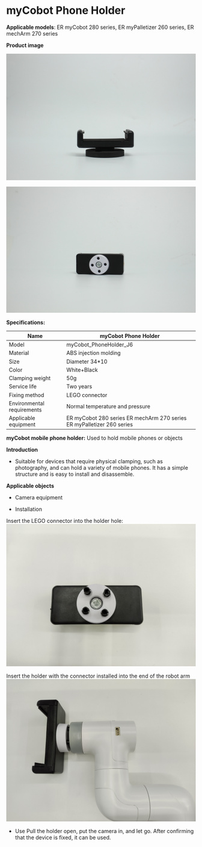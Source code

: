 # myCobot Phone Holder

**Applicable models**: ER myCobot 280 series, ER myPalletizer 260 series, ER mechArm 270 series

**Product image**

![pi](../../resources\4-SupportAndService\Accessories\holder/ph1.jpg)

![pi](../../resources\4-SupportAndService\Accessories\holder/ph2.jpg)

**Specifications:**

| Name | myCobot Phone Holder |
| ------------ | ---------------------------------------------------------------- |
| Model | myCobot_PhoneHolder_J6 |
| Material | ABS injection molding |
| Size | Diameter 34\*10 |
| Color | White+Black |
| Clamping weight | 50g |
| Service life | Two years |
| Fixing method | LEGO connector |
| Environmental requirements | Normal temperature and pressure |
| Applicable equipment | ER myCobot 280 series ER mechArm 270 series ER myPalletizer 260 series |

**myCobot mobile phone holder:** Used to hold mobile phones or objects

**Introduction**

- Suitable for devices that require physical clamping, such as photography, and can hold a variety of mobile phones. It has a simple structure and is easy to install and disassemble.

**Applicable objects**

- Camera equipment

- Installation

Insert the LEGO connector into the holder hole:
![](../../resources\4-SupportAndService\Accessories\holder/ph3.jpg)

Insert the holder with the connector installed into the end of the robot arm
![](../../resources\4-SupportAndService\Accessories\holder/ph4.jpg)

- Use
Pull the holder open, put the camera in, and let go. After confirming that the device is fixed, it can be used.